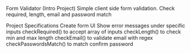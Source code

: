 Form Validator (Intro Project)
Simple client side form validation. Check required, length, email and password match

Project Specifications
Create form UI
Show error messages under specific inputs
checkRequired() to accept array of inputs
checkLength() to check min and max length
checkEmail() to validate email with regex
checkPasswordsMatch() to match confirm password
